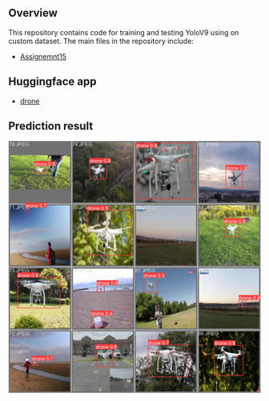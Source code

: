 ## Overview

This repository contains code for training and testing YoloV9 using on custom dataset. The main files in the repository include:

- [Assignemnt15](https://github.com/mrrahul011/ERAV2/blob/main/Assignment_15/drone_YOLOv9.ipynb)

## Huggingface app

- [drone](https://huggingface.co/spaces/mrrahul011/ERAV2_S15_YoloV9)

## Prediction result

![](https://github.com/mrrahul011/ERAV2/blob/main/Assignment_15/output/val_batch0_pred.jpg)
